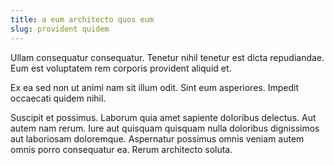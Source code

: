 ```yaml
---
title: a eum architecto quos eum
slug: provident quidem
---
```


Ullam consequatur consequatur. Tenetur nihil tenetur est dicta repudiandae. Eum est voluptatem rem corporis provident aliquid et.

Ex ea sed non ut animi nam sit illum odit. Sint eum asperiores. Impedit occaecati quidem nihil.

Suscipit et possimus. Laborum quia amet sapiente doloribus delectus. Aut autem nam rerum. Iure aut quisquam quisquam nulla doloribus dignissimos aut laboriosam doloremque. Aspernatur possimus omnis veniam autem omnis porro consequatur ea. Rerum architecto soluta.
